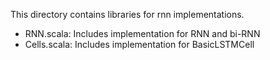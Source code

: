 This directory contains libraries for rnn implementations.
- RNN.scala: Includes implementation for RNN and bi-RNN
- Cells.scala: Includes implementation for BasicLSTMCell
